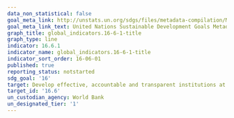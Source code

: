 ```yaml
---
data_non_statistical: false
goal_meta_link: http://unstats.un.org/sdgs/files/metadata-compilation/Metadata-Goal-16.pdf
goal_meta_link_text: United Nations Sustainable Development Goals Metadata (pdf 1361kB)
graph_title: global_indicators.16-6-1-title
graph_type: line
indicator: 16.6.1
indicator_name: global_indicators.16-6-1-title
indicator_sort_order: 16-06-01
published: true
reporting_status: notstarted
sdg_goal: '16'
target: Develop effective, accountable and transparent institutions at all levels
target_id: '16.6'
un_custodian_agency: World Bank
un_designated_tier: '1'
---
```

